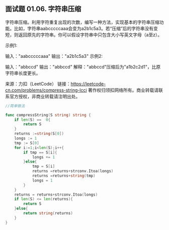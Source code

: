 ## 面试题 01.06. 字符串压缩

字符串压缩。利用字符重复出现的次数，编写一种方法，实现基本的字符串压缩功能。比如，字符串aabcccccaaa会变为a2b1c5a3。若“压缩”后的字符串没有变短，则返回原先的字符串。你可以假设字符串中只包含大小写英文字母（a至z）。

示例1:

 输入："aabcccccaaa"
 输出："a2b1c5a3"
示例2:

 输入："abbccd"
 输出："abbccd"
 解释："abbccd"压缩后为"a1b2c2d1"，比原字符串长度更长。

来源：力扣（LeetCode）
链接：https://leetcode-cn.com/problems/compress-string-lcci
著作权归领扣网络所有。商业转载请联系官方授权，非商业转载请注明出处。

```go
//简单做法

func compressString(S string) string {
	if len(S) ==  0{
		return S
	}
	returns :=string(S[0])
	longs := 1
	tmp := S[0]
	for i:=1;i<len(S);i++{
		if tmp == S[i]{
			longs += 1
		}else{
			tmp = S[i]
			returns =returns+strconv.Itoa(longs)
			returns =returns+string(tmp)
			longs = 1
		}
	}
	returns = returns+strconv.Itoa(longs)
	if len(S) <= len(returns){
		return S
	}else{
		return string(returns)
	}
}

```

